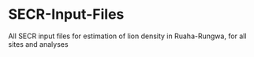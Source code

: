 # SECR-Input-Files
All SECR input files for estimation of lion density in Ruaha-Rungwa, for all sites and analyses
